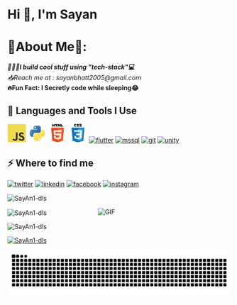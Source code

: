 <h1>Hi 👋, I'm Sayan </h1>

# 🚀About Me🚀:


 _**👨🏻‍💻I build cool stuff using "tech-stack"💻**_<br>_📥Reach me at : sayanbhatt2005@gmail.com_<br>**🔥Fun Fact: I Secretly code while sleeping😂** <br>
 <h2>🚀 Languages and Tools I Use</h2>
<p><a target="_blank" href="https://raw.githubusercontent.com/devicons/devicon/master/icons/javascript/javascript-original.svg" style="display: inline-block;"><img src="https://raw.githubusercontent.com/devicons/devicon/master/icons/javascript/javascript-original.svg" alt="javascript" width="42" height="42"  /></a>
<a target="_blank" href="https://raw.githubusercontent.com/devicons/devicon/master/icons/python/python-original.svg" style="display: inline-block;"><img src="https://raw.githubusercontent.com/devicons/devicon/master/icons/python/python-original.svg" alt="python" width="42" height="42" /></a>
<a target="_blank" href="https://raw.githubusercontent.com/devicons/devicon/master/icons/html5/html5-original-wordmark.svg" style="display: inline-block;"><img src="https://raw.githubusercontent.com/devicons/devicon/master/icons/html5/html5-original-wordmark.svg" alt="html5" width="42" height="42" /></a>
<a target="_blank" href="https://raw.githubusercontent.com/devicons/devicon/master/icons/css3/css3-original-wordmark.svg" style="display: inline-block;"><img src="https://raw.githubusercontent.com/devicons/devicon/master/icons/css3/css3-original-wordmark.svg" alt="css3" width="42" height="42" /></a>
<a target="_blank" href="https://www.vectorlogo.zone/logos/flutterio/flutterio-icon.svg" style="display: inline-block;"><img src="https://www.vectorlogo.zone/logos/flutterio/flutterio-icon.svg" alt="flutter" width="42" height="42" /></a>
<a target="_blank" href="https://www.svgrepo.com/show/303229/microsoft-sql-server-logo.svg" style="display: inline-block;"><img src="https://www.svgrepo.com/show/303229/microsoft-sql-server-logo.svg" alt="mssql" width="42" height="42" /></a>
<a target="_blank" href="https://www.vectorlogo.zone/logos/git-scm/git-scm-icon.svg" style="display: inline-block;"><img src="https://www.vectorlogo.zone/logos/git-scm/git-scm-icon.svg" alt="git" width="42" height="42" /></a>
<a target="_blank" href="https://www.vectorlogo.zone/logos/unity3d/unity3d-icon.svg" style="display: inline-block;"><img src="https://www.vectorlogo.zone/logos/unity3d/unity3d-icon.svg" alt="unity" width="42" height="42" /></a></p>

<h2>⚡️ Where to find me</h2>
<p><a target="_blank" href="https://twitter.com/https://x.com/sayan_antogen01" style="display: inline-block;"><img src="https://img.shields.io/badge/twitter-x?style=for-the-badge&logo=x&logoColor=white&color=%230f1419" alt="twitter" /></a>
<a target="_blank" href="https://www.linkedin.com/in/https://www.linkedin.com/in/sayan-bhattacharya-b78529318/" style="display: inline-block;"><img src="https://img.shields.io/badge/linkedin-logo?style=for-the-badge&logo=linkedin&logoColor=white&color=%230a77b6" alt="linkedin" /></a>
<a target="_blank" href="https://www.facebook.com/https://www.facebook.com/profile.php?id=100085051226980" style="display: inline-block;"><img src="https://img.shields.io/badge/facebook-logo?style=for-the-badge&logo=facebook&logoColor=white&color=%230866ff" alt="facebook" /></a>
<a target="_blank" href="https://www.instagram.com/https://www.instagram.com/_sayan.bhattacharya_/" style="display: inline-block;"><img src="https://img.shields.io/badge/instagram-logo?style=for-the-badge&logo=instagram&logoColor=white&color=%23F35369" alt="instagram" /></a></p>
<p><img align="center" src="https://github-readme-stats.vercel.app/api?username=SayAn1-dls&show_icons=true&locale=en" alt="SayAn1-dls" /></p>
<img src="https://media.giphy.com/media/v1.Y2lkPTc5MGI3NjExbjlwNDdmdDB3dmNzdjgxcGFlNmVhdG85dGQ3aGx1cjY0OXcxeGw3MCZlcD12MV9naWZzX3NlYXJjaCZjdD1n/bGgsc5mWoryfgKBx1u/giphy.gif" alt="GIF" width="300" align="right">
<p><img align="center" src="https://github-readme-streak-stats.herokuapp.com/?user=SayAn1-dls&" alt="SayAn1-dls" /></p>
<p><img src="https://github-readme-stats.vercel.app/api/top-langs?username=SayAn1-dls&show_icons=true&locale=en&layout=compact" alt="SayAn1-dls" /></p>
<p><a href="https://github.com/ryo-ma/github-profile-trophy"><img src="https://github-profile-trophy.vercel.app/?username=SayAn1-dls" alt="SayAn1-dls" /></a></p>
<div align="center">
 
  <a href="https://github.com/pythonicforge">
<picture align="center">
  <source media="(prefers-color-scheme: dark)" srcset="https://github.com/pythonicforge/pythonicforge/blob/output/github-contribution-grid-snake-dark.svg" />
  <source media="(prefers-color-scheme: light)" srcset="https://github.com/pythonicforge/pythonicforge/blob/output/github-contribution-grid-snake.svg" />
  <img alt="github-snake" src="https://github.com/pythonicforge/pythonicforge/blob/output/github-contribution-grid-snake.svg" />
</picture></a>
</div>
